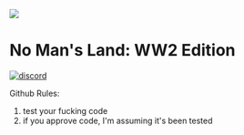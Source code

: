 ![](https://puu.sh/wFD0e/b3099eccb1.jpg)
# No Man's Land: WW2 Edition
[![discord](https://discordapp.com/api/guilds/331613189462556672/widget.png)](https://discord.gg/5nED5wA)

Github Rules:

1. test your fucking code
2. if you approve code, I'm assuming it's been tested

